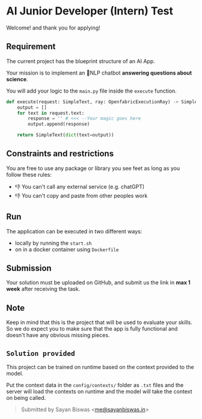 # AI Junior Developer (Intern) Test

Welcome! and thank you for applying!

## Requirement

The current project has the blueprint structure of an AI App.

Your mission is to implement an 💬NLP chatbot **answering questions about science**.

You will add your logic to the `main.py` file inside the `execute` function.

```python
def execute(request: SimpleText, ray: OpenfabricExecutionRay) -> SimpleText:
    output = []
    for text in request.text:        
        response = '' # <<< --Your magic goes here
        output.append(response)

    return SimpleText(dict(text=output))
```

## Constraints and restrictions

You are free to use any package or library you see feet as long as you follow these rules:

* 👎 You can't call any external service (e.g. chatGPT)
* 👎 You can't copy and paste from other peoples work

## Run

The application can be executed in two different ways:

* locally by running the `start.sh`
* on in a docker container using `Dockerfile`

## Submission

Your solution must be uploaded on GitHub, and submit us the link in **max 1 week** after receiving the task.

## Note

Keep in mind that this is the project that will be used to evaluate your skills.
So we do expect you to make sure that the app is fully functional and doesn't have any obvious missing pieces.

## ``Solution provided``

This project can be trained on runtime based on the context provided to the model.

Put the context data in the `config/contexts/` folder as `.txt` files and the server will load the contexts on runtime and the model will take the context on being called.

> Submitted by Sayan Biswas <[me@sayanbiswas.in](mailto:me@sayanbiswas.in)>
